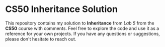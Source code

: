 # CS50 Inheritance Solution

This repository contains my solution to **Inheritance** from _Lab 5_ from the **CS50** course with comments.
Feel free to explore the code and use it as a reference for your own projects. If you have any questions or suggestions, please don't hesitate to reach out.
